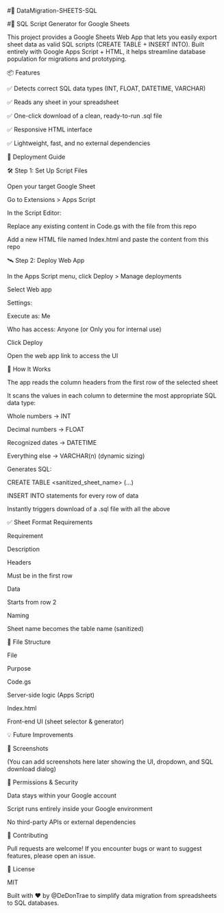 #🧾 DataMigration-SHEETS-SQL

#🧾 SQL Script Generator for Google Sheets



This project provides a Google Sheets Web App that lets you easily export sheet data as valid SQL scripts (CREATE TABLE + INSERT INTO). Built entirely with Google Apps Script + HTML, it helps streamline database population for migrations and prototyping.

📦 Features

✅ Detects correct SQL data types (INT, FLOAT, DATETIME, VARCHAR)

✅ Reads any sheet in your spreadsheet

✅ One-click download of a clean, ready-to-run .sql file

✅ Responsive HTML interface

✅ Lightweight, fast, and no external dependencies

🚀 Deployment Guide

🛠️ Step 1: Set Up Script Files

Open your target Google Sheet

Go to Extensions > Apps Script

In the Script Editor:

Replace any existing content in Code.gs with the file from this repo

Add a new HTML file named Index.html and paste the content from this repo

🛰️ Step 2: Deploy Web App

In the Apps Script menu, click Deploy > Manage deployments

Select Web app

Settings:

Execute as: Me

Who has access: Anyone (or Only you for internal use)

Click Deploy

Open the web app link to access the UI

🧠 How It Works

The app reads the column headers from the first row of the selected sheet

It scans the values in each column to determine the most appropriate SQL data type:

Whole numbers → INT

Decimal numbers → FLOAT

Recognized dates → DATETIME

Everything else → VARCHAR(n) (dynamic sizing)

Generates SQL:

CREATE TABLE <sanitized_sheet_name> (...)

INSERT INTO statements for every row of data

Instantly triggers download of a .sql file with all the above

✅ Sheet Format Requirements

Requirement

Description

Headers

Must be in the first row

Data

Starts from row 2

Naming

Sheet name becomes the table name (sanitized)

📁 File Structure

File

Purpose

Code.gs

Server-side logic (Apps Script)

Index.html

Front-end UI (sheet selector & generator)

💡 Future Improvements



📸 Screenshots

(You can add screenshots here later showing the UI, dropdown, and SQL download dialog)

🔐 Permissions & Security

Data stays within your Google account

Script runs entirely inside your Google environment

No third-party APIs or external dependencies

🧩 Contributing

Pull requests are welcome! If you encounter bugs or want to suggest features, please open an issue.

📄 License

MIT

Built with ❤️ by @DeDonTrae to simplify data migration from spreadsheets to SQL databases.
